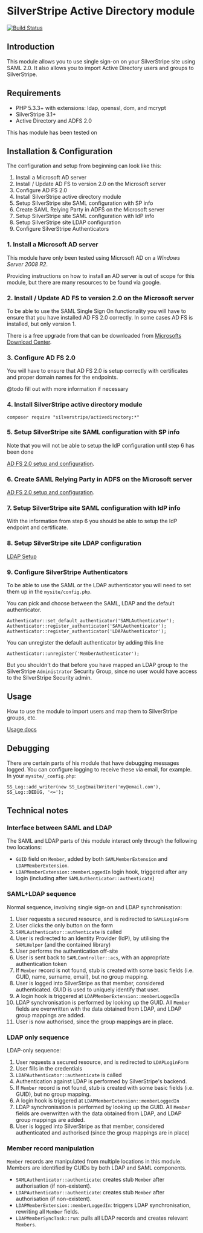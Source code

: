 # SilverStripe Active Directory module

[![Build Status](https://secure.travis-ci.org/silverstripe/silverstripe-activedirectory.svg)](https://travis-ci.org/silverstripe/silverstripe-activedirectory)

## Introduction

This module allows you to use single sign-on on your SilverStripe site using SAML 2.0.
It also allows you to import Active Directory users and groups to SilverStripe.

## Requirements

 * PHP 5.3.3+ with extensions: ldap, openssl, dom, and mcrypt
 * SilverStripe 3.1+
 * Active Directory and ADFS 2.0
 
This has module has been tested on  

## Installation & Configuration

The configuration and setup from beginning can look like this:

  1. Install a Microsoft AD server
  2. Install / Update AD FS to version 2.0 on the Microsoft server
  3. Configure AD FS 2.0
  4. Install SilverStripe active directory module
  5. Setup SilverStripe site SAML configuration with SP info
  6. Create SAML Relying Party in ADFS on the Microsoft server
  7. Setup SilverStripe site SAML configuration with IdP info
  8. Setup SilverStripe site LDAP configuration
  9. Configure SilverStripe Authenticators

### 1. Install a Microsoft AD server

This module have only been tested using Microsoft AD on a _Windows Server 2008 R2_. 

Providing instructions on how to install an AD server is out of scope for this module,
but there are many resources to be found via google.

### 2. Install / Update AD FS to version 2.0 on the Microsoft server

To be able to use the SAML Single Sign On functionality you will have to ensure that
you have installed AD FS 2.0 correctly. In some cases AD FS is installed, but only 
version 1. 

There is a free upgrade from that can be downloaded from 
[Microsofts Download Center](http://www.microsoft.com/en-us/download/details.aspx?id=10909).

### 3. Configure AD FS 2.0

You will have to ensure that AD FS 2.0 is setup correctly with certificates and proper domain names for the endpoints.

@todo fill out with more information if necessary

### 4. Install SilverStripe active directory module

	composer require "silverstripe/activedirectory:*"

### 5. Setup SilverStripe site SAML configuration with SP info

Note that you will not be able to setup the IdP configuration until step 6 has been done

[AD FS 2.0 setup and configuration](docs/en/adfs_setup.md).

### 6. Create SAML Relying Party in ADFS on the Microsoft server

[AD FS 2.0 setup and configuration](docs/en/adfs_setup.md).

### 7. Setup SilverStripe site SAML configuration with IdP info
 
With the information from step 6 you should be able to setup the IdP endpoint and 
certificate.

### 8. Setup SilverStripe site LDAP configuration

[LDAP Setup](docs/en/ldap_setup.md)

### 9. Configure SilverStripe Authenticators

To be able to use the SAML or the LDAP authenticator you will need to set them up in the
`mysite/config.php`.

You can pick and choose between the SAML, LDAP and the default authenticator.

	Authenticator::set_default_authenticator('SAMLAuthenticator');
	Authenticator::register_authenticator('SAMLAuthenticator');
	Authenticator::register_authenticator('LDAPAuthenticator');

You can unregister the default authenticator by adding this line

	Authenticator::unregister('MemberAuthenticator');

But you shouldn't do that before you have mapped an LDAP group to the SilverStripe `Administrator`
Security Group, since no user would have access to the SilverStripe Security admin.



## Usage

How to use the module to import users and map them to SilverStripe groups, etc.

[Usage docs](docs/en/usage.md)

## Debugging

There are certain parts of his module that have debugging messages logged. You can configure logging to receive
these via email, for example. In your `mysite/_config.php`:

	SS_Log::add_writer(new SS_LogEmailWriter('my@email.com'), SS_Log::DEBUG, '<=');

## Technical notes

### Interface between SAML and LDAP

The SAML and LDAP parts of this module interact only through the following two locations:

* `GUID` field on `Member`, added by both `SAMLMemberExtension` and `LDAPMemberExtension`.
* `LDAPMemberExtension::memberLoggedIn` login hook, triggered after any login (including after
`SAMLAuthenticator::authenticate`)

### SAML+LDAP sequence

Normal sequence, involving single sign-on and LDAP synchronisation:

1. User requests a secured resource, and is redirected to `SAMLLoginForm`
1. User clicks the only button on the form
1. `SAMLAuthenticator::authenticate` is called
1. User is redirected to an Identity Provider (IdP), by utilising the `SAMLHelper` (and the contained library)
1. User performs the authentication off-site
1. User is sent back to `SAMLController::acs`, with an appropriate authentication token
1. If `Member` record is not found, stub is created with some basic fields (i.e. GUID, name, surname, email), but no group
mapping.
1. User is logged into SilverStripe as that member, considered authenticated. GUID is used to uniquely identify that
user.
1. A login hook is triggered at `LDAPMemberExtension::memberLoggedIn`
1. LDAP synchronisation is performed by looking up the GUID. All `Member` fields are overwritten with the data obtained
from LDAP, and LDAP group mappings are added.
1. User is now authorised, since the group mappings are in place.

### LDAP only sequence

LDAP-only sequence:

1. User requests a secured resource, and is redirected to `LDAPLoginForm`
1. User fills in the credentials
1. `LDAPAuthenticator::authenticate` is called
1. Authentication against LDAP is performed by SilverStripe's backend.
1. If `Member` record is not found, stub is created with some basic fields (i.e. GUID), but no group mapping.
1. A login hook is triggered at `LDAPMemberExtension::memberLoggedIn`
1. LDAP synchronisation is performed by looking up the GUID. All `Member` fields are overwritten with the data obtained
from LDAP, and LDAP group mappings are added.
1. User is logged into SilverStripe as that member, considered authenticated and authorised (since the group mappings
are in place)

### Member record manipulation

`Member` records are manipulated from multiple locations in this module. Members are identified by GUIDs by both LDAP
and SAML components.

* `SAMLAuthenticator::authenticate`: creates stub `Member` after authorisation (if non-existent).
* `LDAPAuthenticator::authenticate`: creates stub `Member` after authorisation (if non-existent).
* `LDAPMemberExtension::memberLoggedIn`: triggers LDAP synchronisation, rewriting all `Member` fields.
* `LDAPMemberSyncTask::run`: pulls all LDAP records and creates relevant `Members`.
